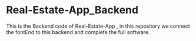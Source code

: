 # Real-Estate-App_Backend
This is the Backend code of Real-Estate-App , in this repository we connect the fontEnd to this backend and complete the full software. 

